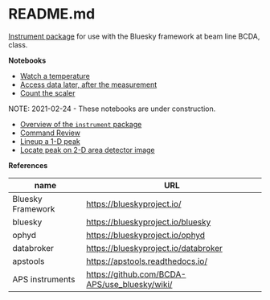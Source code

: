 # README.md

[Instrument package](https://github.com/BCDA-APS/use_bluesky/tree/main/instrument_package_guide.md) for use with the Bluesky framework at beam line BCDA, class.

**Notebooks**

* [Watch a temperature](https://nbviewer.jupyter.org/github/BCDA-APS/bluesky_instrument_training/blob/main/watch_temperature.ipynb)
* [Access data later, after the measurement](https://nbviewer.jupyter.org/github/BCDA-APS/bluesky_instrument_training/blob/main/after_measurement.ipynb)
* [Count the scaler](https://nbviewer.jupyter.org/github/BCDA-APS/bluesky_instrument_training/blob/main/count_scaler.ipynb)

NOTE: 2021-02-24 - These notebooks are under construction.

* [Overview of the `instrument` package](https://nbviewer.jupyter.org/github/BCDA-APS/bluesky_instrument_training/blob/main/describe_instrument.ipynb)
* [Command Review](https://nbviewer.jupyter.org/github/BCDA-APS/bluesky_instrument_training/blob/main/command_review.ipynb)
* [Lineup a 1-D peak](https://nbviewer.jupyter.org/github/BCDA-APS/bluesky_instrument_training/blob/main/lineup_1d_peak.ipynb)
* [Locate peak on 2-D area detector image](https://nbviewer.jupyter.org/github/BCDA-APS/bluesky_instrument_training/blob/main/locate_image_peak.ipynb)

**References**

name | URL
--- | ---
Bluesky Framework | https://blueskyproject.io/
bluesky | https://blueskyproject.io/bluesky
ophyd | https://blueskyproject.io/ophyd
databroker | https://blueskyproject.io/databroker
apstools | https://apstools.readthedocs.io/
APS instruments | https://github.com/BCDA-APS/use_bluesky/wiki/
